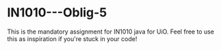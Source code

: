 # IN1010---Oblig-5
This is the mandatory assignment for IN1010 java for UiO. Feel free to use this as inspiration if you're stuck in your code!
